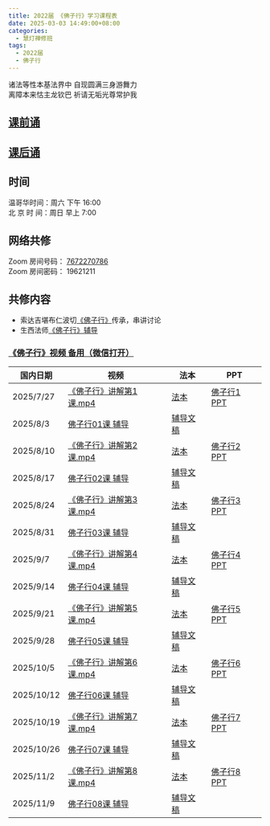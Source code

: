 ```yaml
---
title: 2022届 《佛子行》学习课程表
date: 2025-03-03 14:49:00+08:00
categories:
  - 慧灯禅修班
tags:
  - 2022届
  - 佛子行
---
```

诸法等性本基法界中 自现圆满三身游舞力  
离障本来怙主龙钦巴 祈请无垢光尊常护我








## [课前诵](https://s3.ap-northeast-1.wasabisys.com/hdcx/hdv/v/keqian2022.mp4)








## [课后诵](https://s3.ap-northeast-1.wasabisys.com/hdcx/hdv/videos/%E5%9B%9E%E5%90%91(2021%E7%89%88).mp4)








## 时间








温哥华时间：周六 下午 16:00\
北 京 时 间：周日 早上 7:00








## 网络共修








Zoom 房间号码： [7672270786](https://us02web.zoom.us/j/7672270786?pwd=bjRzNVpOT0g1cWF3WWVqVE1PZzlWZz09)\
Zoom 房间密码： 19621211








## 共修内容
+ 索达吉堪布仁波切[《佛子行》](https://box.hdcxb.net/503/4-%E5%BE%80%E6%9C%9F%E8%AF%BE%E7%A8%8B/2-%E5%85%A5%E8%A1%8C%E8%AE%BA/004-%E4%BD%9B%E5%AD%90%E8%A1%8C)传承，串讲讨论
+ 生西法师[《佛子行》辅导]()


### [《佛子行》视频 备用（微信打开）](https://mp.weixin.qq.com/s/Mq0EiVIS2Rryig0LPz4Yog)





| 国内日期 | 视频 | 法本 | PPT|
|---|---|---|---|
|2025/7/27 |[《佛子行》讲解第1课.mp4](https://box.hdcxb.net/503/4-往期课程/2-入行论/004-佛子行/《佛子行》讲解第1课.mp4) | [法本](https://box.hdcxb.net/503/4-往期课程/2-入行论/004-佛子行/《佛子行》讲解第1课.doc)|[佛子行1 PPT](https://box.hdcxb.net/其他资料/a/dahrmar-fudao/佛子行/佛子行1%20辅导2016.pptx)|
|2025/8/3 |[佛子行01课 辅导](https://box.hdcxb.net/其他资料/a/dahrmar-fudao/佛子行/佛子行01.mp3)|[辅导文稿](https://box.hdcxb.net/其他资料/a/dahrmar-fudao/佛子行/佛子行01课.docx) |
|2025/8/10 |[《佛子行》讲解第2课.mp4](https://box.hdcxb.net/503/4-往期课程/2-入行论/004-佛子行/《佛子行》讲解第2课.mp4)| [法本](https://box.hdcxb.net/503/4-往期课程/2-入行论/004-佛子行/《佛子行》讲解第2课.doc)|[佛子行2 PPT](https://box.hdcxb.net/其他资料/a/dahrmar-fudao/佛子行/佛子行2%20辅导2016.pptx)|
|2025/8/17|[佛子行02课 辅导](https://box.hdcxb.net/其他资料/a/dahrmar-fudao/佛子行/佛子行02.mp3)|[辅导文稿](https://box.hdcxb.net/其他资料/a/dahrmar-fudao/佛子行/佛子行02课.docx) |
|2025/8/24 |[《佛子行》讲解第3课.mp4](https://box.hdcxb.net/503/4-往期课程/2-入行论/004-佛子行/《佛子行》讲解第3课.mp4)| [法本](https://box.hdcxb.net/503/4-往期课程/2-入行论/004-佛子行/《佛子行》讲解第3课.doc)|[佛子行3 PPT](https://box.hdcxb.net/其他资料/a/dahrmar-fudao/佛子行/佛子行3%20辅导2016.pptx)|
|2025/8/31 |[佛子行03课 辅导](https://box.hdcxb.net/其他资料/a/dahrmar-fudao/佛子行/佛子行03.mp3)|[辅导文稿](https://box.hdcxb.net/其他资料/a/dahrmar-fudao/佛子行/佛子行03课.docx) |
|2025/9/7  |[《佛子行》讲解第4课.mp4](https://box.hdcxb.net/503/4-往期课程/2-入行论/004-佛子行/《佛子行》讲解第4课.mp4)| [法本](https://box.hdcxb.net/503/4-往期课程/2-入行论/004-佛子行/《佛子行》讲解第4课.doc)|[佛子行4 PPT](https://box.hdcxb.net/其他资料/a/dahrmar-fudao/佛子行/佛子行4%20辅导2016.pptx)|
|2025/9/14 |[佛子行04课 辅导](https://box.hdcxb.net/其他资料/a/dahrmar-fudao/佛子行/佛子行04.mp3)|[辅导文稿](https://box.hdcxb.net/其他资料/a/dahrmar-fudao/佛子行/佛子行04课.docx) |
|2025/9/21 |[《佛子行》讲解第5课.mp4](https://box.hdcxb.net/503/4-往期课程/2-入行论/004-佛子行/《佛子行》讲解第5课.mp4)| [法本](https://box.hdcxb.net/503/4-往期课程/2-入行论/004-佛子行/《佛子行》讲解第5课.doc)|[佛子行5 PPT](https://box.hdcxb.net/其他资料/a/dahrmar-fudao/佛子行/佛子行5%20辅导2016.pptx)|
|2025/9/28 |[佛子行05课 辅导](https://box.hdcxb.net/其他资料/a/dahrmar-fudao/佛子行/佛子行05.mp3)|[辅导文稿](https://box.hdcxb.net/其他资料/a/dahrmar-fudao/佛子行/佛子行05课.docx) |
|2025/10/5 |[《佛子行》讲解第6课.mp4](https://box.hdcxb.net/503/4-往期课程/2-入行论/004-佛子行/《佛子行》讲解第6课.mp4)| [法本](https://box.hdcxb.net/503/4-往期课程/2-入行论/004-佛子行/《佛子行》讲解第6课.doc)|[佛子行6 PPT](https://box.hdcxb.net/其他资料/a/dahrmar-fudao/佛子行/佛子行6%20辅导2016.pptx)|
|2025/10/12 |[佛子行06课 辅导](https://box.hdcxb.net/其他资料/a/dahrmar-fudao/佛子行/佛子行06.mp3)|[辅导文稿](https://box.hdcxb.net/其他资料/a/dahrmar-fudao/佛子行/佛子行06课.docx) |
|2025/10/19 |[《佛子行》讲解第7课.mp4](https://box.hdcxb.net/503/4-往期课程/2-入行论/004-佛子行/《佛子行》讲解第7课.mp4)| [法本](https://box.hdcxb.net/503/4-往期课程/2-入行论/004-佛子行/《佛子行》讲解第7课.doc)|[佛子行7 PPT](https://box.hdcxb.net/其他资料/a/dahrmar-fudao/佛子行/佛子行7%20辅导2016.pptx)|
|2025/10/26 |[佛子行07课 辅导](https://box.hdcxb.net/其他资料/a/dahrmar-fudao/佛子行/佛子行07.mp3)|[辅导文稿](https://box.hdcxb.net/其他资料/a/dahrmar-fudao/佛子行/佛子行07课.docx) |
|2025/11/2 |[《佛子行》讲解第8课.mp4](https://box.hdcxb.net/503/4-往期课程/2-入行论/004-佛子行/《佛子行》讲解第8课.mp4)| [法本](https://box.hdcxb.net/503/4-往期课程/2-入行论/004-佛子行/《佛子行》讲解第8课.doc)|[佛子行8 PPT](https://box.hdcxb.net/其他资料/a/dahrmar-fudao/佛子行/佛子行8%20辅导2016.pptx)|
|2025/11/9 |[佛子行08课 辅导](https://box.hdcxb.net/其他资料/a/dahrmar-fudao/佛子行/佛子行08.mp3)|[辅导文稿](https://box.hdcxb.net/其他资料/a/dahrmar-fudao/佛子行/佛子行08课.docx) |

